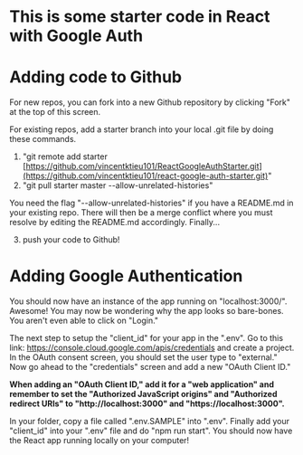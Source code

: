 # This is some starter code in React with Google Auth

# Adding code to Github
For new repos, you can fork into a new Github repository by clicking "Fork" at the top of this screen.

For existing repos, add a starter branch into your local .git file by doing these commands.
1) "git remote add starter [https://github.com/vincentktieu101/ReactGoogleAuthStarter.git](https://github.com/vincentktieu101/react-google-auth-starter.git)"
2) "git pull starter master --allow-unrelated-histories"

You need the flag "--allow-unrelated-histories" if you have a README.md in your existing repo. There will then be a merge conflict where you must resolve by editing the README.md accordingly. Finally...

3) push your code to Github!

# Adding Google Authentication

You should now have an instance of the app running on "localhost:3000/". Awesome! You may now be wondering why the app looks so bare-bones. You aren't even able to click on "Login."

The next step to setup the "client_id" for your app in the ".env". Go to this link: https://console.cloud.google.com/apis/credentials and create a project. In the OAuth consent screen, you should set the user type to "external." Now go ahead to the "credentials" screen and add a new "OAuth Client ID."

**When adding an "OAuth Client ID," add it for a "web application" and remember to set the "Authorized JavaScript origins" and "Authorized redirect URIs" to "http://localhost:3000" and "https://localhost:3000".**

In your folder, copy a file called ".env.SAMPLE" into ".env". Finally add your "client_id" into your ".env" file and do "npm run start". You should now have the React app running locally on your computer!
